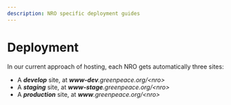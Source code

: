 ```yaml
---
description: NRO specific deployment guides
---
```


# Deployment

In our current approach of hosting, each NRO gets automatically three sites:

* A _**develop**_ site, at _**www-dev**.greenpeace.org/&lt;nro&gt;_
* A _**staging**_ site, at _**www-stage**.greenpeace.org/&lt;nro&gt;_
* A _**production**_ site, at _**www**.greenpeace.org/&lt;nro&gt;_

